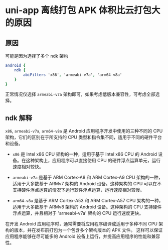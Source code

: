 # uni-app 离线打包 APK 体积比云打包大的原因

## 原因

可能是因为选择了多个 ndk 架构

```nim
android {
    ndk {
        abiFilters 'x86', 'armeabi-v7a', 'arm64-v8a'
    }
}
```

正常情况仅选择 `armeabi-v7a` 架构即可，如果考虑低版本兼容性，可考虑全部选择。

## ndk 解释

`x86`, `armeabi-v7a`, `arm64-v8a` 是 Android 应用程序开发中使用的三种不同的 CPU 架构，它们的区别在于所支持的 CPU 类型和指令集不同，适用于不同的硬件平台和设备。

- `x86` 是 Intel x86 CPU 架构的一种，适用于基于 Intel x86 CPU 的 Android 设备。在这种架构上，应用程序可以直接使用 CPU 的硬件浮点运算单元，运行速度相对较快。

- `armeabi-v7a` 是基于 ARM Cortex-A8 和 ARM Cortex-A9 CPU 架构的一种，适用于大多数基于 ARMv7 架构的 Android 设备。这种架构的 CPU 可以在不支持硬件浮点运算的情况下运行软件浮点运算，运行速度相对较慢。

- `arm64-v8a` 是基于 ARM Cortex-A53 和 ARM Cortex-A57 CPU 架构的一种，适用于大多数基于 ARMv8 架构的 Android 设备。这种架构的 CPU 支持硬件浮点运算，并且相对于 'armeabi-v7a' 架构的 CPU 运行速度更快。

在开发 Android 应用程序时，通常需要将应用程序编译成适用于多种不同 CPU 架构的版本，并在发布前打包为一个包含多个架构版本的 APK 文件。
这样可以保证应用程序能够在尽可能多的 Android 设备上运行，并提高应用程序的性能和兼容性。
